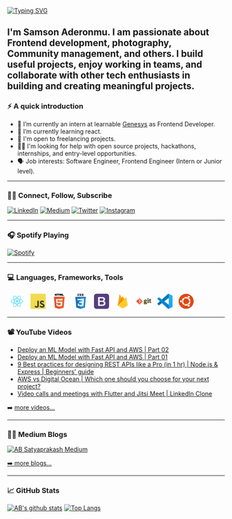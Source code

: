 [![Typing SVG](https://readme-typing-svg.herokuapp.com?font=Fira+Code&pause=1000&width=435&lines=Hi+there!+Welcome+%F0%9F%91%8B%F0%9F%8F%BB)](https://git.io/typing-svg)

I'm Samson Aderonmu. I am passionate about Frontend development, photography, Community management, and others. I build useful projects, enjoy working in teams, and collaborate with other tech enthusiasts in building and creating meaningful projects.
---

### ⚡️ A quick introduction

- 🔭 I’m currently an intern at learnable [Genesys](https://www.genesystechhub.com/) as Frontend Developer. 
- 🌱 I’m currently learning react. 
- 💼 I'm open to freelancing projects.
- 🤟🏻 I'm looking for help with open source projects, hackathons, internships, and entry-level opportunities. 
- 🗣️ Job interests: Software Engineer, Frontend Engineer (Intern or Junior level). 
---

### 🤝🏻 Connect, Follow, Subscribe

[![LinkedIn](https://img.shields.io/badge/LinkedIn-0077B5?style=for-the-badge&logo=linkedin&logoColor=white)](https://www.linkedin.com/in/samsonaderonmu/)
[![Medium](https://img.shields.io/badge/Medium-333333?style=for-the-badge&logo=medium&logoColor=white)](https://medium.com/@superiorsam)
[![Twitter](https://img.shields.io/badge/Twitter-1DA1F2?style=for-the-badge&logo=twitter&logoColor=white)](https://twitter.com/samsonaderonmu)
[![Instagram](https://img.shields.io/badge/Instagram-E1306C?style=for-the-badge&logo=instagram&logoColor=white)](https://www.instagram.com/super__ior/)

---

### 🎧 Spotify Playing

[![Spotify](https://novatorem.imperial-lord.vercel.app/api/spotify)](https://open.spotify.com/user/imperial-lord)

---

### 💻 Languages, Frameworks, Tools

<p float="left">
<img style="padding:5px;" align="center" alt="ReactJs" width="35px" src="https://raw.githubusercontent.com/github/explore/80688e429a7d4ef2fca1e82350fe8e3517d3494d/topics/react/react.png"/>
<img style="padding:5px;" align="center" alt="JavaScript" width="35px" src="https://raw.githubusercontent.com/github/explore/80688e429a7d4ef2fca1e82350fe8e3517d3494d/topics/javascript/javascript.png">
<img style="padding:5px;" align="center" alt="HTML" width="35px" src="https://raw.githubusercontent.com/github/explore/80688e429a7d4ef2fca1e82350fe8e3517d3494d/topics/html/html.png">
<img style="padding:5px;" align="center" alt="CSS" width="35px" src="https://raw.githubusercontent.com/github/explore/80688e429a7d4ef2fca1e82350fe8e3517d3494d/topics/css/css.png">
<img style="padding:5px;" align="center" alt="BootStrap" width="35px" src="https://raw.githubusercontent.com/github/explore/80688e429a7d4ef2fca1e82350fe8e3517d3494d/topics/bootstrap/bootstrap.png">
<img style="padding:5px;" align="center" alt="Firebase" width="35px" src="https://raw.githubusercontent.com/github/explore/80688e429a7d4ef2fca1e82350fe8e3517d3494d/topics/firebase/firebase.png">
<img style="padding:5px;" align="center" alt="Git" width="35px" src="https://raw.githubusercontent.com/github/explore/80688e429a7d4ef2fca1e82350fe8e3517d3494d/topics/git/git.png">
<img style="padding:5px;" align="center" alt="VS Code" width="35px" src="https://raw.githubusercontent.com/github/explore/80688e429a7d4ef2fca1e82350fe8e3517d3494d/topics/visual-studio-code/visual-studio-code.png">
<img style="padding:5px;" align="center" alt="Ubuntu" width="35px" src="https://raw.githubusercontent.com/github/explore/80688e429a7d4ef2fca1e82350fe8e3517d3494d/topics/ubuntu/ubuntu.png">
</p>

---

### 📽 YouTube Videos

<!-- YOUTUBE:START -->
- [Deploy an ML Model with Fast API and AWS | Part 02](https://www.youtube.com/watch?v=o9TOERzCneI)
- [Deploy an ML Model with Fast API and AWS | Part 01](https://www.youtube.com/watch?v=q2xyXjUBpbI)
- [9 Best practices for designing REST APIs like a Pro &lpar;in 1 hr&rpar; | Node.js &amp; Express | Beginners&#39; guide](https://www.youtube.com/watch?v=q38AJWgcrqc)
- [AWS vs Digital Ocean | Which one should you choose for your next project?](https://www.youtube.com/watch?v=IoxGqAI-_UI)
- [Video calls and meetings with Flutter and Jitsi Meet | LinkedIn Clone](https://www.youtube.com/watch?v=99NpHtt5PVg)
<!-- YOUTUBE:END -->

➡️ [more videos...](https://www.youtube.com/c/ABSatyaprakash)

---

### ✍🏻 Medium Blogs

[![AB Satyaprakash Medium](https://github-readme-medium.vercel.app/?username=absatyaprakash&limit=3)](https://medium.com/@absatyaprakash)

[➡️ more blogs...](https://absatyaprakash01.medium.com/)

---

### 📈 GitHub Stats 

[![AB's github stats](https://github-readme-stats.vercel.app/api?username=Imperial-lord&count_private=true&show_icons=true)](https://github.com/anuraghazra/github-readme-stats)
[![Top Langs](https://github-readme-stats.vercel.app/api/top-langs/?username=Imperial-lord&layout=compact&langs_count=10)](https://github.com/anuraghazra/github-readme-stats)
